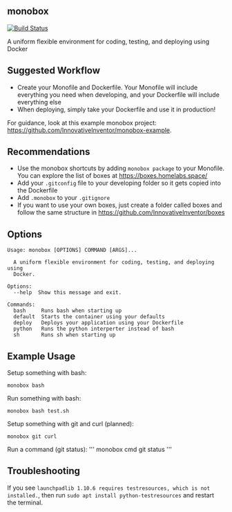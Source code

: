 ## monobox
[![Build Status](https://travis-ci.com/InnovativeInventor/monobox.svg?branch=master)](https://travis-ci.com/InnovativeInventor/monobox)

A uniform flexible environment for coding, testing, and deploying using Docker

## Suggested Workflow
- Create your Monofile and Dockerfile. Your Monofile will include everything you need when developing, and your Dockerfile will include everything else
- When deploying, simply take your Dockerfile and use it in production!

For guidance, look at this example monobox project: https://github.com/InnovativeInventor/monobox-example.

## Recommendations
- Use the monobox shortcuts by adding `monobox package` to your Monofile. You can explore the list of boxes at https://boxes.homelabs.space/
- Add your `.gitconfig` file to your developing folder so it gets copied into the Dockerfile
- Add `.monobox` to your `.gitignore`
- If you want to use your own boxes, just create a folder called boxes and follow the same structure in https://github.com/InnovativeInventor/boxes

## Options
```
Usage: monobox [OPTIONS] COMMAND [ARGS]...

  A uniform flexible environment for coding, testing, and deploying using
  Docker.

Options:
  --help  Show this message and exit.

Commands:
  bash     Runs bash when starting up
  default  Starts the container using your defaults
  deploy   Deploys your application using your Dockerfile
  python   Runs the python interperter instead of bash
  sh       Runs sh when starting up

```

## Example Usage
Setup something with bash:
```
monobox bash
```

Run something with bash:
```
monobox bash test.sh
```

Setup something with git and curl (planned):
```
monobox git curl
```

Run a command (git status):
'''
monobox cmd git status
'''

## Troubleshooting
If you see `launchpadlib 1.10.6 requires testresources, which is not installed.`, then run `sudo apt install python-testresources` and restart the terminal.
